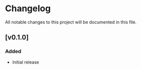 # Changelog
All notable changes to this project will be documented in this file.

## [v0.1.0]
### Added
- Initial release
